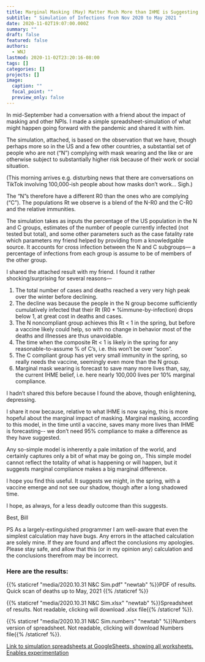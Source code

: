 ```yaml
---
title: Marginal Masking (May) Matter Much More than IHME is Suggesting
subtitle: " Simulation of Infections from Nov 2020 to May 2021 "
date: 2020-11-02T19:07:00.000Z
summary: ""
draft: false
featured: false
authors:
  - WNJ
lastmod: 2020-11-02T23:20:16-08:00
tags: []
categories: []
projects: []
image:
  caption: ""
  focal_point: ""
  preview_only: false
---
```

In mid-September had a conversation with a friend about the impact of masking and other NPIs.
I made a simple spreadsheet-simulation of what might happen going forward with the pandemic and shared it with him.

The simulation, attached, is based on the observation that we have, though perhaps more so in the US and a few other countries, a substantial set of people who are not (“N”) complying with mask wearing and the like or are otherwise subject to substantially higher risk because of their work or social situation.

(This morning arrives e.g. disturbing news that there are conversations on TikTok involving 100,000-ish people about how masks don’t work… Sigh.)

The “N”s therefore have a different R0 than the ones who are complying (“C”). The populations Rt we observe is a blend of the N-R0 and the C-R0 and the relative immunities.

The simulation takes as inputs the percentage of the US population in the N and C groups, estimates of the number of people currently infected (not tested but total), and some other parameters such as the case fatality rate which parameters my friend helped by providing from a knowledgable source. It accounts for cross infection between the N and C subgroups— a percentage of infections from each group is assume to be of members of the other group.

I shared the attached result with my friend. I found it rather shocking/surprising for several reasons—

1. The total number of cases and deaths reached a very very high peak over the winter before declining.
2. The decline was because the people in the N group become sufficiently cumulatively infected that their Rt (R0 * %immune-by-infection) drops below 1, at great cost in deaths and cases.
3. The N noncompliant group achieves this Rt < 1 in the spring, but before a vaccine likely could help, so with no change in behavior most of the deaths and illnesses are thus unavoidable.
4. The time when the composite Rt < 1 is likely in the spring for any reasonable-to-assume % of C’s, i.e. this won’t be over “soon”.
5. The C compliant group has yet very small immunity in the spring, so really needs the vaccine, seemingly even more than the N group.
6. Marginal mask wearing is forecast to save many more lives than, say, the current IHME belief, i.e. here nearly 100,000 lives per 10% marginal compliance.

I hadn’t shared this before because I found the above, though enlightening, depressing.


I share it now because, relative to what IHME is now saying, this is more hopeful about the marginal impact of masking. Marginal masking, according to this model, in the time until a vaccine, saves many more lives than IHME is forecasting-- we don’t need 95% compliance to make a difference as they have suggested.

Any so-simple model is inherently a pale imitation of the world, and certainly captures only a bit of what may be going on,. This simple model cannot reflect the totality of what is happening or will happen, but it suggests marginal compliance makes a big marginal difference.

I hope you find this useful. It suggests we might, in the spring, with a vaccine emerge and not see our shadow, though after a long shadowed time.

I hope, as always, for a less deadly outcome than this suggests.

Best, Bill

PS As a largely-extinguished programmer I am well-aware that even the simplest calculation may have bugs. Any errors in the attached calculation are solely mine. If they are found and affect the conclusions my apologies. Please stay safe, and allow that this (or in my opinion any) calculation and the conclusions therefrom may be incorrect.

### Here are the results:

{{% staticref "media/2020.10.31 N&C Sim.pdf" "newtab" %}}PDF of results. Quick scan of deaths up to May, 2021 {{% /staticref %}}

{{% staticref "media/2020.10.31 N&C Sim.xlsx" "newtab" %}}Spreadsheet of results. Not readable, clicking will download .xlsx file{{% /staticref %}}.

{{% staticref "media/2020.10.31 N&C Sim.numbers" "newtab" %}}Numbers version of spreadsheet. Not readable, clicking will download Numbers file{{% /staticref %}}.

[Link to simulation spreadsheets at GoogleSheets, showing all worksheets. Enables experimentation](https://docs.google.com/spreadsheets/d/1kmVfCwjZ5s_153_m6hIRoi71KHPnq_gG/edit#gid=349880428)
